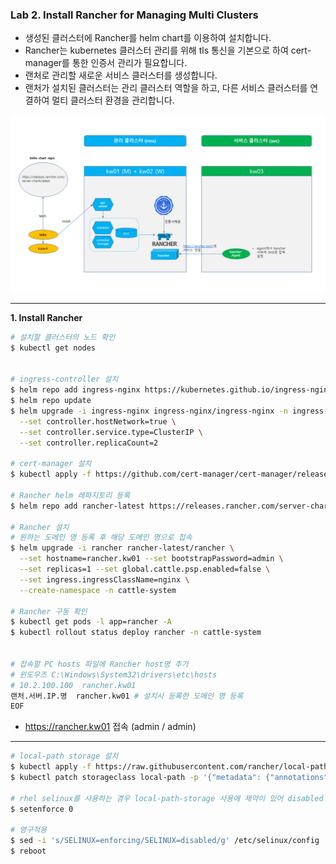 ### Lab 2. Install Rancher for Managing Multi Clusters

- 생성된 클러스터에 Rancher를 helm chart를 이용하여 설치합니다.
- Rancher는 kubernetes 클러스터 관리를 위해 tls 통신을 기본으로 하여 cert-manager를 통한 인증서 관리가 필요합니다.
- 랜처로 관리할 새로운 서비스 클러스터를 생성합니다.
- 랜처가 설치된 클러스터는 관리 클러스터 역할을 하고, 다른 서비스 클러스터를 연결하여 멀티 클러스터 환경을 관리합니다. 

![Rancher Config](./rancher-install-config.png)

---

**1. Install Rancher**

```bash
# 설치할 클러스터의 노드 확인
$ kubectl get nodes


# ingress-controller 설치
$ helm repo add ingress-nginx https://kubernetes.github.io/ingress-nginx
$ helm repo update
$ helm upgrade -i ingress-nginx ingress-nginx/ingress-nginx -n ingress-nginx --create-namespace \
  --set controller.hostNetwork=true \
  --set controller.service.type=ClusterIP \
  --set controller.replicaCount=2

# cert-manager 설치
$ kubectl apply -f https://github.com/cert-manager/cert-manager/releases/download/v1.10.0/cert-manager.yaml

# Rancher helm 레파지토리 등록
$ helm repo add rancher-latest https://releases.rancher.com/server-charts/latest 

# Rancher 설치
# 원하는 도메인 명 등록 후 해당 도메인 명으로 접속
$ helm upgrade -i rancher rancher-latest/rancher \
  --set hostname=rancher.kw01 --set bootstrapPassword=admin \
  --set replicas=1 --set global.cattle.psp.enabled=false \
  --set ingress.ingressClassName=nginx \
  --create-namespace -n cattle-system

# Rancher 구동 확인
$ kubectl get pods -l app=rancher -A
$ kubectl rollout status deploy rancher -n cattle-system


# 접속할 PC hosts 파일에 Rancher host명 추가
# 윈도우즈 C:\Windows\System32\drivers\etc\hosts
# 10.2.100.100  rancher.kw01
랜처.서버.IP.명  rancher.kw01 # 설치시 등록한 도메인 명 등록
EOF  
```
- https://rancher.kw01 접속 (admin / admin)

---
```bash
# local-path storage 설치
$ kubectl apply -f https://raw.githubusercontent.com/rancher/local-path-provisioner/v0.0.24/deploy/local-path-storage.yaml
$ kubectl patch storageclass local-path -p '{"metadata": {"annotations":{"storageclass.kubernetes.io/is-default-class":"true"}}}'

# rhel selinux를 사용하는 경우 local-path-storage 사용에 제약이 있어 disabled 합니다.
$ setenforce 0

# 영구적용
$ sed -i 's/SELINUX=enforcing/SELINUX=disabled/g' /etc/selinux/config
$ reboot
```
